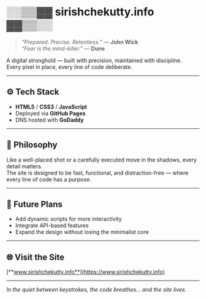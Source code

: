 # ░░▒▒▓▓ sirishchekutty.info ▓▓▒▒░░

> *“Prepared. Precise. Relentless.”* — **John Wick**  
> *“Fear is the mind-killer.”* — **Dune**  

A digital stronghold — built with precision, maintained with discipline.  
Every pixel in place, every line of code deliberate.  

---


## ⚙️ Tech Stack  
- **HTML5** / **CSS3** / **JavaScript**  
- Deployed via **GitHub Pages**  
- DNS hosted with **GoDaddy**  

---

## 🎯 Philosophy  
Like a well-placed shot or a carefully executed move in the shadows, every detail matters.  
The site is designed to be fast, functional, and distraction-free — where every line of code has a purpose.  

---

## 🚀 Future Plans  
- Add dynamic scripts for more interactivity  
- Integrate API-based features  
- Expand the design without losing the minimalist core  

---

## 🌐 Visit the Site  
[**www.sirishchekutty.info**](https://www.sirishchekutty.info)  

---

*In the quiet between keystrokes, the code breathes… and the site lives.*  
